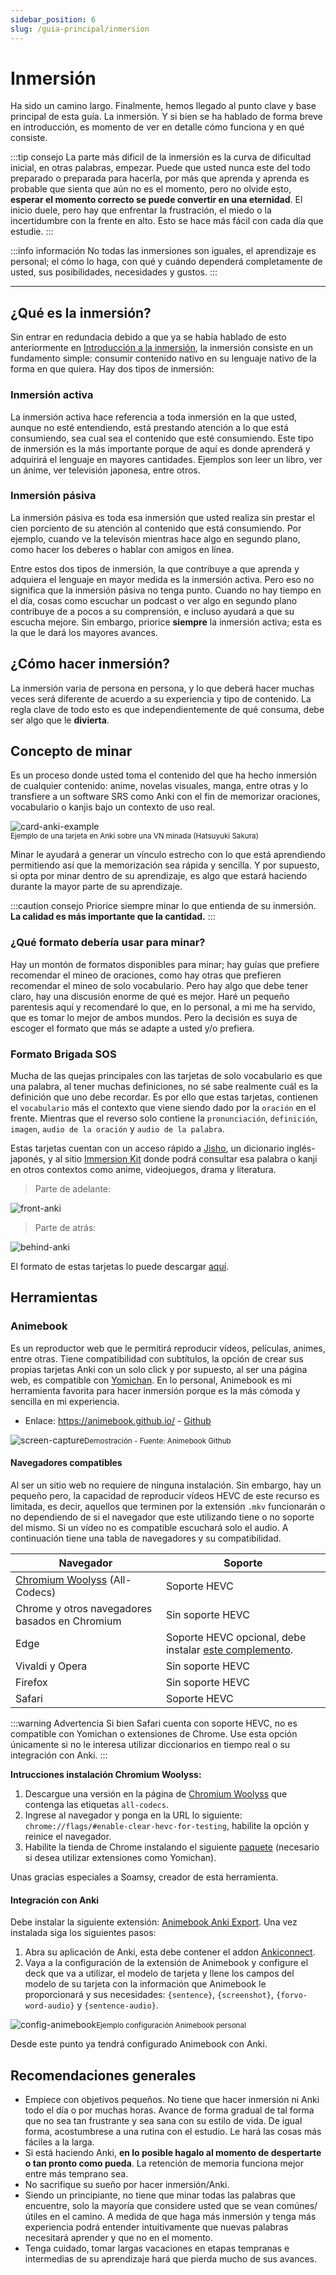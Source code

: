 ```yaml
---
sidebar_position: 6
slug: /guia-principal/inmersion
---
```

# Inmersión

Ha sido un camino largo. Finalmente, hemos llegado al punto clave y base principal de esta guía. La inmersión. Y si bien se ha hablado de forma breve en introducción, es momento de ver en detalle cómo funciona y en qué consiste.

:::tip consejo
La parte más dificil de la inmersión es la curva de dificultad inicial, en otras palabras, empezar. Puede que usted nunca este del todo preparado o preparada para hacerla, por más que aprenda y aprenda es probable que sienta que aún no es el momento, pero no olvide esto, **esperar el momento correcto se puede convertir en una eternidad**. El inicio duele, pero hay que enfrentar la frustración, el miedo o la incertidumbre con la frente en alto. Esto se hace más fácil con cada día que estudie.
:::

:::info información
No todas las inmersiones son iguales, el aprendizaje es personal; el cómo lo haga, con qué y cuándo dependerá completamente de usted, sus posibilidades, necesidades y gustos. 
:::

---

## ¿Qué es la inmersión? 

Sin entrar en redundacia debido a que ya se había hablado de esto anteriormente en [Introducción a la inmersión](../guia-principal/introduccion#introducción-a-la-inmersión), la inmersión consiste en un fundamento simple: consumir contenido nativo en su lenguaje nativo de la forma en que quiera. Hay dos tipos de inmersión:

### Inmersión activa
La inmersión activa hace referencia a toda inmersión en la que usted, aunque no esté entendiendo, está prestando atención a lo que está consumiendo, sea cual sea el contenido que esté consumiendo. Este tipo de inmersión es la más importante porque de aquí es donde aprenderá y adquirirá el lenguaje en mayores cantidades. Ejemplos son leer un libro, ver un ánime, ver televisión japonesa, entre otros.

### Inmersión pásiva
La inmersión pásiva es toda esa inmersión que usted realiza sin prestar el cien porciento de su atención al contenido que está consumiendo. Por ejemplo, cuando ve la televisón mientras hace algo en segundo plano, como hacer los deberes o hablar con amigos en línea. 

Entre estos dos tipos de inmersión, la que contribuye a que aprenda y adquiera el lenguaje en mayor medida es la inmersión activa. Pero eso no significa que la inmersión pásiva no tenga punto. Cuando no hay tiempo en el día, cosas como escuchar un podcast o ver algo en segundo plano contribuye de a pocos a su comprensión, e incluso ayudará a que su escucha mejore. Sin embargo, priorice **siempre** la inmersión activa; esta es la que le dará los mayores avances.

## ¿Cómo hacer inmersión?
La inmersión varia de persona en persona, y lo que deberá hacer muchas veces será diferente de acuerdo a su experiencia y tipo de contenido. La regla clave de todo esto es que independientemente de qué consuma, debe ser algo que le **divierta**.

## Concepto de minar
Es un proceso donde usted toma el contenido del que ha hecho inmersión de cualquier contenido: anime, novelas visuales, manga, entre otras y lo transfiere a un software SRS como Anki con el fin de memorizar oraciones, vocabulario o kanjis bajo un contexto de uso real.

![card-anki-example](../../assets/main_guide/card_anki_example.png)<br/><small>Ejemplo de una tarjeta en Anki sobre una VN minada (Hatsuyuki Sakura)</small>

Minar le ayudará a generar un vínculo estrecho con lo que está aprendiendo permitiendo así que la memorización sea rápida y sencilla. Y por supuesto, si opta por minar dentro de su aprendizaje, es algo que estará haciendo durante la mayor parte de su aprendizaje. 

:::caution consejo
Priorice siempre minar lo que entienda de su inmersión. __La calidad es más importante que la cantidad.__
:::

### ¿Qué formato debería usar para minar?
Hay un montón de formatos disponibles para minar; hay guías que prefiere recomendar el mineo de oraciones, como hay otras que prefieren recomendar el mineo de solo vocabulario. Pero hay algo que debe tener claro, hay una discusión enorme de qué es mejor. Haré un pequeño parentesis aquí y recomendaré lo que, en lo personal, a mi me ha servido, que es tomar lo mejor de ambos mundos. Pero la decisión es suya de escoger el formato que más se adapte a usted y/o prefiera.

### Formato Brigada SOS
Mucha de las quejas principales con las tarjetas de solo vocabulario es que una palabra, al tener muchas definiciones, no sé sabe realmente cuál es la definición que uno debe recordar. Es por ello que estas tarjetas, contienen el `vocabulario` más el contexto que viene siendo dado por la `oración` en el frente. Mientras que el reverso solo contiene la `pronunciación`, `definición`, `imagen`, `audio de la oración` y `audio de la palabra`. 

Estas tarjetas cuentan con un acceso rápido a [Jisho](https://jisho.org/), un dicionario inglés-japonés, y al sitio [Immersion Kit](https://www.immersionkit.com/) donde podrá consultar esa palabra o kanji en otros contextos como anime, videojuegos, drama y literatura.

> Parte de adelante:

![front-anki](../../assets/main_guide/front-anki.png)

> Parte de atrás:

![behind-anki](../../assets/main_guide/behind-anki.png)

El formato de estas tarjetas lo puede descargar [aquí](https://drive.google.com/file/d/1MV8LF_vAcSmc_GR7xsLPa6KU0UwbZReq/view?usp=sharing).

## Herramientas 

### Animebook 
Es un reproductor web que le permitirá reproducir vídeos, películas, animes, entre otras. Tiene compatibilidad con subtítulos, la opción de crear sus propias tarjetas Anki con un solo click y por supuesto, al ser una página web, es compatible con [Yomichan](../various-guide/Yomichan.mdx). En lo personal, Animebook es mi herramienta favorita para hacer inmersión porque es la más cómoda y sencilla en mi experiencia.  

- Enlace: https://animebook.github.io/ - [Github](https://github.com/animebook/animebook.github.io)

![screen-capture](../../assets/main_guide/screencapture.gif)<small>Demostración - Fuente: Animebook Github </small>

#### Navegadores compatibles

Al ser un sitio web no requiere de ninguna instalación. Sin embargo, hay un pequeño pero, la capacidad de reproducir vídeos HEVC de este recurso es limitada, es decir, aquellos que terminen por la extensión `.mkv` funcionarán o no dependiendo de si el navegador que este utilizando tiene o no soporte del mismo. Si un vídeo no es compatible escuchará solo el audio. A continuación tiene una tabla de navegadores y su compatibilidad.

| Navegador 	                                                       | Soporte          	|
|--------------------------------------------------------------------- |------------------	|
| [Chromium Woolyss](https://chromium.woolyss.com/) (All-Codecs)       | Soporte HEVC       |
| Chrome y otros navegadores basados en Chromium                       | Sin soporte HEVC 	|
| Edge                                                                 | Soporte HEVC opcional, debe instalar [este complemento](https://cdn.discordapp.com/attachments/797575188354433064/906237192664412181/Microsoft.HEVCVideoExtension_1.0.31823.0_x64__8wekyb3d8bbwe.Appx).|
| Vivaldi y Opera                                       	           | Sin soporte HEVC   |
| Firefox   	                                                       | Sin soporte HEVC	|
| Safari                                                               | Soporte HEVC       | 

:::warning Advertencia
Si bien Safari cuenta con soporte HEVC, no es compatible con Yomichan o extensiones de Chrome. Use esta opción únicamente si no le interesa utilizar diccionarios en tiempo real o su integración con Anki.
:::

**Intrucciones instalación Chromium Woolyss:**

1. Descargue una versión en la página de [Chromium Woolyss](https://chromium.woolyss.com/) que contenga las etiquetas `all-codecs`.
2. Ingrese al navegador y ponga en la URL lo siguiente: `chrome://flags/#enable-clear-hevc-for-testing`, habilite la opción y reinice el navegador.
3. Habilite la tienda de Chrome instalando el siguiente [paquete](https://github.com/NeverDecaf/chromium-web-store) (necesario si desea utilizar extensiones como Yomichan).

Unas gracias especiales a Soamsy, creador de esta herramienta.

#### Integración con Anki

Debe instalar la siguiente extensión: [Animebook Anki Export](https://chrome.google.com/webstore/detail/animebook-anki-export/ohcbgkombhgcbjcikjlgdmjkpibafppa). Una vez instalada siga los siguientes pasos:
1. Abra su aplicación de Anki, esta debe contener el addon [Ankiconnect](https://ankiweb.net/shared/info/2055492159).
2. Vaya a la configuración de la extensión de Animebook y configure el deck que va a utilizar, el modelo de tarjeta y llene los campos del modelo de su tarjeta con la información que Animebook le proporcionará y sus necesidades: `{sentence}`, `{screenshot}`, `{forvo-word-audio}` y `{sentence-audio}`. 

![config-animebook](../../assets/main_guide/config_animebook.png)<small>Ejemplo configuración Animebook personal</small>

Desde este punto ya tendrá configurado Animebook con Anki.

## Recomendaciones generales
- Empiece con objetivos pequeños. No tiene que hacer inmersión ni Anki todo el día o por muchas horas. Avance de forma gradual de tal forma que no sea tan frustrante y sea sana con su estilo de vida. De igual forma, acostumbrese a una rutina con el estudio. Le hará las cosas más fáciles a la larga. 
- Si está haciendo Anki, **en lo posible hagalo al momento de despertarte o tan pronto como pueda**. La retención de memoria funciona mejor entre más temprano sea.
- No sacrifique su sueño por hacer inmersión/Anki.
- Siendo un principiante, no tiene que minar todas las palabras que encuentre, solo la mayoría que considere usted que se vean comúnes/útiles en el camino. A medida de que haga más inmersión y tenga más experiencia podrá entender intuitivamente que nuevas palabras necesitará aprender y que no en el momento.
- Tenga cuidado, tomar largas vacaciones en etapas tempranas e intermedias de su aprendizaje hará que pierda mucho de sus avances.
